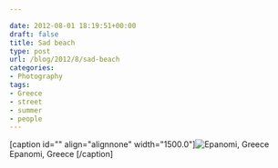 ```yaml
---

date: 2012-08-01 18:19:51+00:00
draft: false
title: Sad beach
type: post
url: /blog/2012/8/sad-beach
categories:
- Photography
tags:
- Greece
- street
- summer
- people
---
```


[caption id="" align="alignnone" width="1500.0"]![ Epanomi, Greece ](/images/2012-08-01-20128sad-beach/20120721-R0011306.jpg)
 Epanomi, Greece [/caption]
